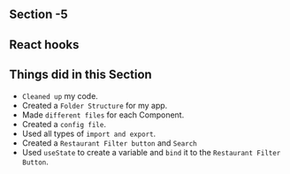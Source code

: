 
## Section -5
## React hooks

## Things did in this Section

- `Cleaned up` my code.
- Created a `Folder Structure` for my app.
- Made `different files` for each Component.
- Created a `config file`.
- Used all types of `import and export`.
- Created a `Restaurant Filter button` and `Search`
- Used `useState` to create a variable and `bind` it to the `Restaurant Filter Button`.

